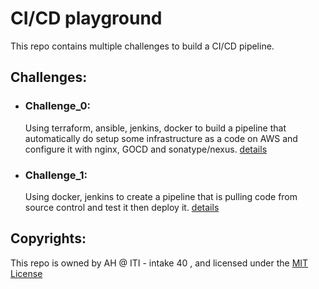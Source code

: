 # CI/CD playground

This repo contains multiple challenges to build a CI/CD pipeline. 

## Challenges:

- ### Challenge_0: 
  Using terraform, ansible, jenkins, docker to build a pipeline that automatically do setup some infrastructure as a code on AWS and configure it with nginx, GOCD and sonatype/nexus. [details](challenge_0/README.md)

- ### Challenge_1:
  Using docker, jenkins to create a pipeline that is pulling code from source control and test it then deploy it. [details](challenge_1/README.md)

## Copyrights:
This repo is owned by AH @ ITI - intake 40 , and licensed under the [MIT License](LICENSE)
